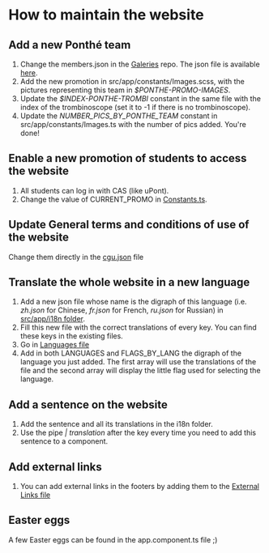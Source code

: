 # How to maintain the website

## Add a new Ponthé team
1. Change the members.json in the [Galeries](https://github.com/ENPC-Ponthe/Galeries) repo. The json file is available [here](https://github.com/ENPC-Ponthe/Galeries/tree/testing/web/app/instance/assets/data).
2. Add the new promotion in src/app/constants/Images.scss, with the pictures representing this team in *$PONTHE-PROMO-IMAGES*.
3. Update the *$INDEX-PONTHE-TROMBI* constant in the same file with the index of the trombinoscope (set it to -1 if there is no trombinoscope).
4. Update the *NUMBER_PICS_BY_PONTHE_TEAM* constant in src/app/constants/Images.ts with the number of pics added.
You're done!

## Enable a new promotion of students to access the website
1. All students can log in with CAS (like uPont).
2. Change the value of CURRENT_PROMO in [Constants.ts](https://github.com/ENPC-Ponthe/Angular-project/blob/testing/src/app/Constants.ts).

## Update General terms and conditions of use of the website
Change them directly in the [cgu.json](https://github.com/ENPC-Ponthe/Galeries/blob/testing/web/app/instance/assets/data/cgu.json) file

## Translate the whole website in a new language
1. Add a new json file whose name is the digraph of this language (i.e. *zh.json* for Chinese, *fr.json* for French, *ru.json* for Russian) in [src/app/i18n folder](https://github.com/ENPC-Ponthe/Angular-project/tree/testing/src/assets/i18n).
2. Fill this new file with the correct translations of every key. You can find these keys in the existing files.
3. Go in [Languages file](https://github.com/ENPC-Ponthe/Angular-project/blob/testing/src/app/constants/Languages.ts)
4. Add in both LANGUAGES and FLAGS_BY_LANG the digraph of the language you just added. The first array will use the translations of the file and the second array will display the little flag used for selecting the language.

## Add a sentence on the website
1. Add the sentence and all its translations in the i18n folder.
2. Use the pipe *| translation* after the key every time you need to add this sentence to a component.

## Add external links
1. You can add external links in the footers by adding them to the [External Links file](https://github.com/ENPC-Ponthe/Angular-project/blob/testing/src/app/constants/ExternalLinks.ts)

## Easter eggs
A few Easter eggs can be found in the app.component.ts file ;)